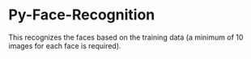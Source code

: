 # Py-Face-Recognition
This recognizes the faces based on the training data (a minimum of 10 images for each face is required).
